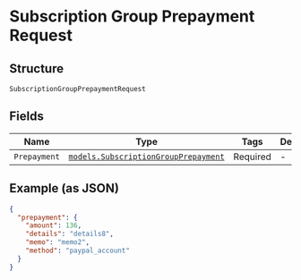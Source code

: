 
# Subscription Group Prepayment Request

## Structure

`SubscriptionGroupPrepaymentRequest`

## Fields

| Name | Type | Tags | Description |
|  --- | --- | --- | --- |
| `Prepayment` | [`models.SubscriptionGroupPrepayment`](../../doc/models/subscription-group-prepayment.md) | Required | - |

## Example (as JSON)

```json
{
  "prepayment": {
    "amount": 136,
    "details": "details8",
    "memo": "memo2",
    "method": "paypal_account"
  }
}
```

